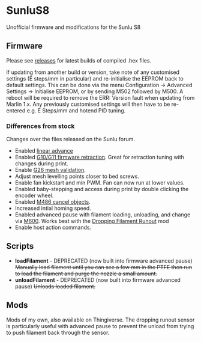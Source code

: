 # SunluS8

Unofficial firmware and modifications for the Sunlu S8

## Firmware

Please see [releases](https://github.com/LittleHobbyShop/SunluS8/releases) for latest builds of compiled .hex files.

If updating from another build or version, take note of any customised settings (E steps/mm in particular) and re-initialise the EEPROM back to default settings. This can be done via the menu Configuration -> Advanced Settings -> Initialise EEPROM, or by sending M502 followed by M500. A reboot will be required to remove the ERR: Version fault when updating from Marlin 1.x. Any previously customised settings will then have to be re-entered e.g. E Steps/mm and hotend PID tuning.

### Differences from stock
Changes over the files released on the Sunlu forum.

- Enabled [linear advance](https://marlinfw.org/docs/features/lin_advance.html)
- Enabled [G10/G11 firmware retraction](https://marlinfw.org/docs/features/fwretract.html). Great for retraction tuning with changes during print.
- Enable [G26 mesh validation](https://marlinfw.org/docs/gcode/G026.html).
- Adjust mesh levelling points closer to bed screws.
- Enable fan kickstart and min PWM. Fan can now run at lower values.
- Enabled baby-stepping and access during print by double clicking the encoder wheel.
- Enabled [M486 cancel objects](https://marlinfw.org/docs/gcode/M486.html).
- Increased intial homing speed.
- Enabled advanced pause with filament loading, unloading, and change via [M600](https://marlinfw.org/docs/gcode/M600.html). Works best with the [Dropping Filament Runout](https://github.com/LittleHobbyShop/SunluS8/tree/master/Mods/Dropping%20Filament%20Sensor) mod
- Enable host action commands.

## Scripts

- **loadFilament** - DEPRECATED (now built into firmware advanced pause) ~~Manually load filament until you can see a few mm in the PTFE then run to load the filament and purge the nozzle a small amount.~~
- **unloadFilament** - DEPRECATED (now built into firmware advanced pause) ~~Unloads loaded filament.~~

## Mods

Mods of my own, also available on Thingiverse. The dropping runout sensor is particularly useful with advanced pause to prevent the unload from trying to push filament back through the sensor.
